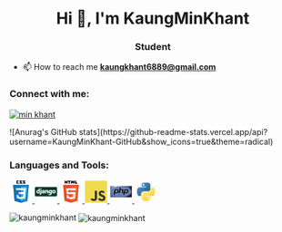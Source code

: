 <h1 align="center">Hi 👋, I'm KaungMinKhant</h1>
<h3 align="center">Student</h3>

- 📫 How to reach me **kaungkhant6889@gmail.com**

<h3 align="left">Connect with me:</h3>
<p align="left">
<a href="https://fb.com/min khant" target="blank"><img align="center" src="https://raw.githubusercontent.com/rahuldkjain/github-profile-readme-generator/master/src/images/icons/Social/facebook.svg" alt="min khant" height="30" width="40" /></a>
</p>
![Anurag's GitHub stats](https://github-readme-stats.vercel.app/api?username=KaungMinKhant-GitHub&show_icons=true&theme=radical)


<h3 align="left">Languages and Tools:</h3>
<p align="left"> <a href="https://www.w3schools.com/css/" target="_blank"> <img src="https://raw.githubusercontent.com/devicons/devicon/master/icons/css3/css3-original-wordmark.svg" alt="css3" width="40" height="40"/> </a> <a href="https://www.djangoproject.com/" target="_blank"> <img src="https://raw.githubusercontent.com/devicons/devicon/master/icons/django/django-original.svg" alt="django" width="40" height="40"/> </a> <a href="https://www.w3.org/html/" target="_blank"> <img src="https://raw.githubusercontent.com/devicons/devicon/master/icons/html5/html5-original-wordmark.svg" alt="html5" width="40" height="40"/> </a> <a href="https://developer.mozilla.org/en-US/docs/Web/JavaScript" target="_blank"> <img src="https://raw.githubusercontent.com/devicons/devicon/master/icons/javascript/javascript-original.svg" alt="javascript" width="40" height="40"/> </a> <a href="https://www.php.net" target="_blank"> <img src="https://raw.githubusercontent.com/devicons/devicon/master/icons/php/php-original.svg" alt="php" width="40" height="40"/> </a> <a href="https://www.python.org" target="_blank"> <img src="https://raw.githubusercontent.com/devicons/devicon/master/icons/python/python-original.svg" alt="python" width="40" height="40"/> </a> </p>

<p><img align="left" src="https://github-readme-stats.vercel.app/api/top-langs?username=kaungminkhant&show_icons=true&locale=en&layout=compact" alt="kaungminkhant" /></p>

<p>&nbsp;<img align="center" src="https://github-readme-stats.vercel.app/api?username=kaungminkhant&show_icons=true&locale=en" alt="kaungminkhant" /></p>
